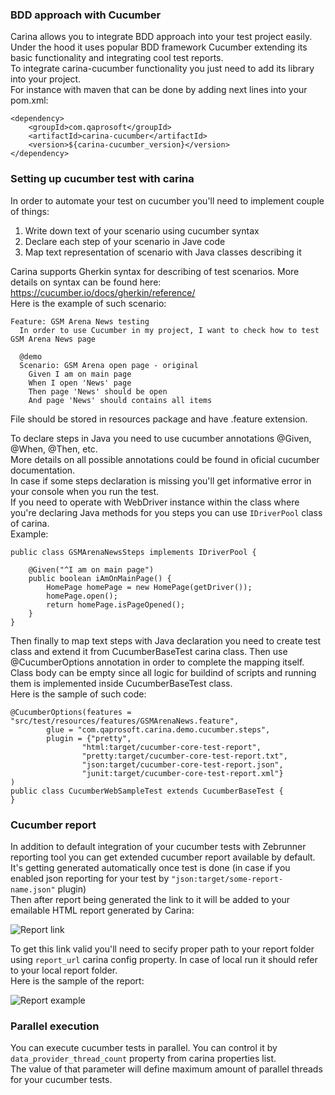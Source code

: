 ### BDD approach with Cucumber

Carina allows you to integrate BDD approach into your test project easily.   
Under the hood it uses popular BDD framework Cucumber extending its basic functionality and integrating cool test reports.   
To integrate carina-cucumber functionality you just need to add its library into your project.   
For instance with maven that can be done by adding next lines into your pom.xml:
```
<dependency>
    <groupId>com.qaprosoft</groupId>
    <artifactId>carina-cucumber</artifactId>
    <version>${carina-cucumber_version}</version>
</dependency>
```

### Setting up cucumber test with carina

In order to automate your test on cucumber you'll need to implement couple of things:
1. Write down text of your scenario using cucumber syntax
2. Declare each step of your scenario in Jave сode
3. Map text representation of scenario with Java classes describing it

Carina supports Gherkin syntax for describing of test scenarios. More details on syntax can be found here: https://cucumber.io/docs/gherkin/reference/   
Here is the example of such scenario:
```
Feature: GSM Arena News testing
  In order to use Cucumber in my project, I want to check how to test GSM Arena News page

  @demo
  Scenario: GSM Arena open page - original
    Given I am on main page
    When I open 'News' page
    Then page 'News' should be open
    And page 'News' should contains all items
```
File should be stored in resources package and have .feature extension.

To declare steps in Java you need to use cucumber annotations @Given, @When, @Then, etc.   
More details on all possible annotations could be found in oficial cucumber documentation.   
In case if some steps declaration is missing you'll get informative error in your console when you run the test.   
If you need to operate with WebDriver instance within the class where you're declaring Java methods for you steps you can use `IDriverPool` class of carina.   
Example:
```
public class GSMArenaNewsSteps implements IDriverPool {
    
    @Given("^I am on main page")
    public boolean iAmOnMainPage() {
        HomePage homePage = new HomePage(getDriver());
        homePage.open();
        return homePage.isPageOpened();
    }
}
```

Then finally to map text steps with Java declaration you need to create test class and extend it from CucumberBaseTest carina class.
Then use @CucumberOptions annotation in order to complete the mapping itself.
Class body can be empty since all logic for buildind of scripts and running them is implemented inside CucumberBaseTest class.   
Here is the sample of such code:
```
@CucumberOptions(features = "src/test/resources/features/GSMArenaNews.feature",
		glue = "com.qaprosoft.carina.demo.cucumber.steps",
        plugin = {"pretty",
                "html:target/cucumber-core-test-report",
                "pretty:target/cucumber-core-test-report.txt",
                "json:target/cucumber-core-test-report.json",
                "junit:target/cucumber-core-test-report.xml"}
)
public class CucumberWebSampleTest extends CucumberBaseTest {
}
```

### Cucumber report

In addition to default integration of your cucumber tests with Zebrunner reporting tool you can get extended cucumber report available by default.
It's getting generated automatically once test is done (in case if you enabled json reporting for your test by `"json:target/some-report-name.json"` plugin)   
Then after report being generated the link to it will be added to your emailable HTML report generated by Carina:
   
![Report link](../img/cucumber/ReportLink.png)   

To get this link valid you'll need to secify proper path to your report folder using `report_url` carina  config property. In case of local run it should refer to your local report folder.   
Here is the sample of the report:

![Report example](../img/cucumber/ReportExample.png)

### Parallel execution

You can execute cucumber tests in parallel. You can control it by `data_provider_thread_count` property from carina properties list.   
The value of that parameter will define maximum amount of parallel threads for your cucumber tests.
